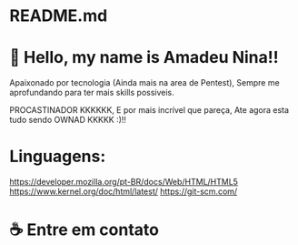 # README.md

# 👋 Hello, my name is Amadeu Nina!!

Apaixonado por tecnologia (Ainda mais na area de Pentest), Sempre me aprofundando para ter mais skills possiveis. 

PROCASTINADOR KKKKKK, E por mais incrível que pareça, Ate agora esta tudo sendo OWNAD KKKKK :)!!


# Linguagens:

<script type="text/javascript" src="https://python.org/" data-name="bmc-button" data-slug="mferreiranr" data-color="#40DCA5" data-emoji="🐍" data-font="Lato" data-text="Python" data-outline-color="#000000" data-font-color="#ffffff" data-coffee-color="#FFDD00" ></script>


https://developer.mozilla.org/pt-BR/docs/Web/HTML/HTML5
https://www.kernel.org/doc/html/latest/
https://git-scm.com/


# ☕ Entre em contato
